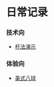 # 日常记录

### 技术向

- [杆法演示](https://www.bilibili.com/video/BV1sAaSzjEQ8)

### 体验向

- [美式八球](https://www.bilibili.com/video/BV1LzNWeAEZk)